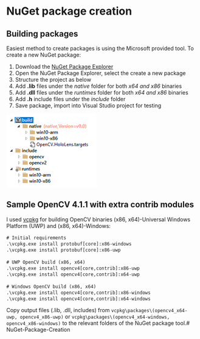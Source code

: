 
# NuGet package creation
## Building packages
Easiest method to create packages is using the Microsoft provided tool. To create a new NuGet package: 

1. Download the [NuGet Package Explorer](https://github.com/NuGetPackageExplorer/NuGetPackageExplorer)
2. Open the NuGet Package Explorer, select the create a new package
3. Structure the project as below
4. Add **.lib** files under the *native* folder for both *x64 and x86* binaries
5. Add **.dll** files under the *runtimes* folder for both *x64 and x86* binaries
6. Add **.h** include files under the *include* folder
7. Save package, import into Visual Studio project for testing

![](nuget-layout.PNG)


## Sample OpenCV 4.1.1 with extra contrib modules 
I used [vcpkg](https://github.com/microsoft/vcpkg) for building OpenCV binaries (x86, x64)-Universal Windows Platform (UWP) and (x86, x64)-Windows: 

```
# Initial requirements
.\vcpkg.exe install protobuf[core]:x86-windows
.\vcpkg.exe install protobuf[core]:x86-uwp

# UWP OpenCV build (x86, x64)
.\vcpkg.exe install opencv4[core,contrib]:x86-uwp
.\vcpkg.exe install opencv4[core,contrib]:x64-uwp

# Windows OpenCV build (x86, x64)
.\vcpkg.exe install opencv4[core,contrib]:x86-windows
.\vcpkg.exe install opencv4[core,contrib]:x64-windows
```

Copy output files (.lib, .dll, includes) from ```vcpkg\packages\(opencv4_x64-uwp, opencv4_x86-uwp)``` or ```vcpkg\packages\(opencv4_x64-windows, opencv4_x86-windows)``` to the relevant folders of the NuGet package tool.# NuGet-Package-Creation
